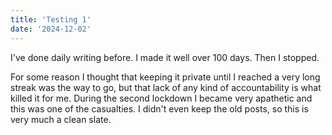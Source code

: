 ```yaml
---
title: 'Testing 1'
date: '2024-12-02'
---
```


I've done daily writing before. I made it well over 100 days. Then I stopped.

For some reason I thought that keeping it private until I reached a very long streak was the way to go, but that lack of any kind of accountability is what killed it for me. During the second lockdown I became very apathetic and this was one of the casualties. I didn't even keep the old posts, so this is very much a clean slate.
